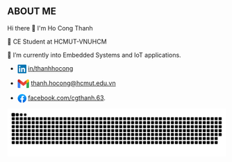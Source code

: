 ## ABOUT ME

Hi there 👋 I'm Ho Cong Thanh 

🔭 CE Student at HCMUT-VNUHCM

🌱 I’m currently into Embedded Systems and IoT applications.

* <img align="center" src="./images/LinkedIn_logo_initials.png" title = "LinkedIn" alt="" height="20" /> [in/thanhhocong](https://www.linkedin.com/in/thanhhocong)

* <img align="center" src="./images/Gmail_icon.png" title = "Gmail" alt="" height="20" /> [thanh.hocong@hcmut.edu.vn](thanh.hocong@hcmut.edu.vn)

* <img align="center" src="./images/2021_Facebook_icon.png" title = "Facebook" alt="" height="20" /> [facebook.com/cgthanh.63](https://www.facebook.com/cgthanh.63).

<div align = "center">
<img src="https://raw.githubusercontent.com/Platane/Platane/output/github-contribution-grid-snake-dark.svg" />
<br>
<div>
